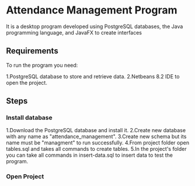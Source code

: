 # Attendance Management Program

It is a desktop program developed using PostgreSQL databases, the Java programming language, and JavaFX to create interfaces

## Requirements

To run the program you need:

1.PostgreSQL database to store and retrieve data.
2.Netbeans 8.2 IDE to open the project.

## Steps
### Install database 
1.Download the PostgreSQL database and install it.
2.Create new database with any name as "attendance_management".
3.Create new schema but its name must be "managment" to run successfully.
4.From project folder open tables.sql and takes all commands to create tables.
5.In the project's folder you can take all commands in insert-data.sql to insert data to test the program.

### Open Project

